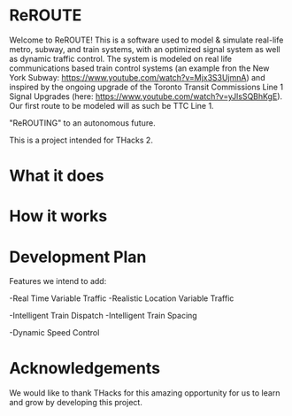 # ReROUTE
Welcome to ReROUTE! This is a software used to model & simulate real-life metro, subway, and train systems, with an optimized signal system as well as dynamic traffic control. The system is modeled on real life communications based train control systems (an example fron the New York Subway: https://www.youtube.com/watch?v=Mjx3S3UjmnA) and inspired by the ongoing upgrade of the Toronto Transit Commissions Line 1 Signal Upgrades (here: https://www.youtube.com/watch?v=yJlsSQBhKgE). Our first route to be modeled will as such be TTC Line 1.

"ReROUTING" to an autonomous future.

This is a project intended for THacks 2.

# What it does

# How it works

# Development Plan
Features we intend to add:

-Real Time Variable Traffic
-Realistic Location Variable Traffic

-Intelligent Train Dispatch
-Intelligent Train Spacing 

-Dynamic Speed Control

# Acknowledgements

We would like to thank THacks for this amazing opportunity for us to learn and grow by developing this project.
